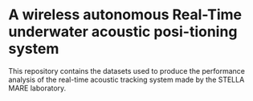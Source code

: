 # A wireless autonomous Real-Time underwater acoustic posi-tioning system

This repository contains the datasets used to produce the performance analysis of the real-time acoustic tracking system made by the STELLA MARE laboratory.

